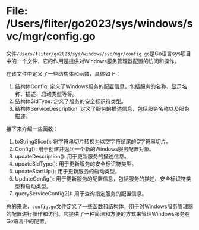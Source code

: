 # File: /Users/fliter/go2023/sys/windows/svc/mgr/config.go

文件`/Users/fliter/go2023/sys/windows/svc/mgr/config.go`是Go语言sys项目中的一个文件，它的作用是提供对Windows服务管理器配置的访问和操作。

在该文件中定义了一些结构体和函数，具体如下：

1. 结构体Config: 定义了Windows服务的配置信息，包括服务的名称、显示名称、描述、启动类型等等。
2. 结构体SidType: 定义了服务的安全标识符类型。
3. 结构体ServiceDescription: 定义了服务的描述信息，包括服务名称以及服务描述。

接下来介绍一些函数：

1. toStringSlice(): 将字符串切片转换为以空字符结尾的C字符串切片。
2. Config(): 用于创建并返回一个新的Windows服务配置对象。
3. updateDescription(): 用于更新服务的描述信息。
4. updateSidType(): 用于更新服务的安全标识符类型。
5. updateStartUp(): 用于更新服务的启动类型。
6. UpdateConfig(): 用于更新服务的配置信息，包括服务的描述、安全标识符类型和启动类型。
7. queryServiceConfig2(): 用于查询指定服务的配置信息。

总的来说，`config.go`文件定义了一些函数和结构体，用于对Windows服务管理器的配置进行操作和访问。它提供了一种简洁和方便的方式来管理Windows服务在Go语言中的配置。

